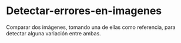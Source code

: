 # Detectar-errores-en-imagenes
Comparar dos imágenes, tomando una de ellas como referencia, para detectar alguna variación entre ambas. 
